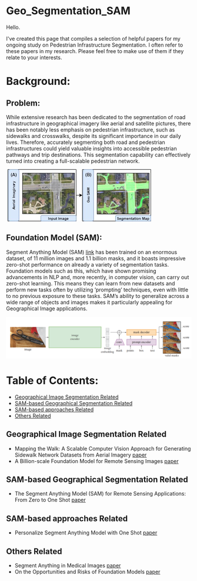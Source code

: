 # Geo_Segmentation_SAM
Hello.

I've created this page that compiles a selection of helpful papers for my ongoing study on Pedestrian Infrastructure Segmentation. I often refer to these papers in my research. Please feel free to make use of them if they relate to your interests.

# Background:

## Problem:
<p class="justified-text">While extensive research has been dedicated to the segmentation of road infrastructure in geographical imagery like aerial and satellite pictures, there has been notably less emphasis on pedestrian infrastructure, such as sidewalks and crosswalks, despite its significant importance in our daily lives. Therefore, accurately segmenting both road and pedestrian infrastructures could yield valuable insights into accessible pedestrian pathways and trip destinations. This segmentation capability can effectively turned into creating a full-scalable pedestrian network.</p>
<img src="Figs/Segment.jpg" alt="Segment Pipeline">

## Foundation Model (SAM):
Segment Anything Model (SAM) <a href="https://arxiv.org/abs/2304.02643">link</a> has been trained on an enormous dataset, of 11 million images and 1.1 billion masks, and it boasts impressive zero-shot performance on already a variety of segmentation tasks.
Foundation models such as this, which have shown promising advancements in NLP and, more recently, in computer vision, can carry out zero-shot learning. This means they can learn from new datasets and perform new tasks often by utilizing ’prompting’ techniques, even with little to no previous exposure to these tasks.
SAM’s ability to generalize across a wide range of objects and images makes it particularly appealing for Geographical Image applications.

<img src="Figs/SAM.png" alt="SAM">

# Table of Contents:
* <a href="#Geo">Geographical Image Segmentation Related</a>
* <a href="#SAMGeo">SAM-based Geographical Segmentation Related</a>
* <a href="#SAM">SAM-based approaches Related</a>
* <a href="#Others">Others Related</a>

## <div id="#Geo">Geographical Image Segmentation Related </div>
* Mapping the Walk: A Scalable Computer Vision Approach for Generating Sidewalk Network Datasets from Aerial Imagery <a href="https://papers.ssrn.com/sol3/papers.cfm?abstract_id=4086624">paper</a>
* A Billion-scale Foundation Model for Remote Sensing Images <a href="https://arxiv.org/abs/2304.05215">paper</a>
## <div id="#SAMGeo">SAM-based Geographical Segmentation Related </div>
* The Segment Anything Model (SAM) for Remote Sensing Applications: From Zero to One Shot <a href="https://arxiv.org/abs/2306.16623">paper</a>
## <div id="#SAM">SAM-based approaches Related </div>
* Personalize Segment Anything Model with One Shot <a href="https://arxiv.org/abs/2305.03048">paper</a>
## <div id="#Others">Others Related</div>
* Segment Anything in Medical Images <a href="https://arxiv.org/abs/2304.12306">paper</a>
* On the Opportunities and Risks of Foundation Models <a href="https://arxiv.org/abs/2108.07258">paper</a>

